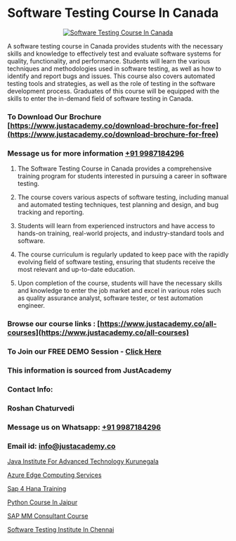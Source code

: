 # Software Testing Course In Canada

<p align="center">
  <a href="https://justacademy.co/program-detail/software-testing">
    <img src="https://justacademy.co/storage2/program_images/1704700438.webp" alt="Software Testing Course In Canada">
  </a>
</p>


A software testing course in Canada provides students with the necessary skills and knowledge to effectively test and evaluate software systems for quality, functionality, and performance. Students will learn the various techniques and methodologies used in software testing, as well as how to identify and report bugs and issues. This course also covers automated testing tools and strategies, as well as the role of testing in the software development process. Graduates of this course will be equipped with the skills to enter the in-demand field of software testing in Canada.
### To Download Our Brochure [https://www.justacademy.co/download-brochure-for-free](https://www.justacademy.co/download-brochure-for-free)
### Message us for more information [+91 9987184296](https://api.whatsapp.com/send?phone=919987184296)
1) The Software Testing Course in Canada provides a comprehensive training program for students interested in pursuing a career in software testing. 

2) The course covers various aspects of software testing, including manual and automated testing techniques, test planning and design, and bug tracking and reporting. 

3) Students will learn from experienced instructors and have access to hands-on training, real-world projects, and industry-standard tools and software. 

4) The course curriculum is regularly updated to keep pace with the rapidly evolving field of software testing, ensuring that students receive the most relevant and up-to-date education. 

5) Upon completion of the course, students will have the necessary skills and knowledge to enter the job market and excel in various roles such as quality assurance analyst, software tester, or test automation engineer.

### Browse our course links : [https://www.justacademy.co/all-courses](https://www.justacademy.co/all-courses) 
### To Join our FREE DEMO Session - [Click Here](https://www.justacademy.co/register-for-course-demo)


### This information is sourced from JustAcademy
### Contact Info:
### Roshan Chaturvedi
### Message us on Whatsapp: [+91 9987184296](https://api.whatsapp.com/send?phone=919987184296)
### Email id: [info@justacademy.co](mailto:info@justacademy.co)
                
[Java Institute For Advanced Technology Kurunegala](https://www.linkedin.com/pulse/java-institute-advanced-technology-kurunegala-justacademy-delhi-7npuc?trackingId=sQ1GSXxTA5AkWjUKOyn6NA%3D%3D&lipi=urn%3Ali%3Apage%3Ad_flagship3_company_admin%3B3uDtMYf2QJOigjAh01Sv1g%3D%3D)

[Azure Edge Computing Services](https://www.linkedin.com/pulse/azure-edge-computing-services-justacademy-hyderabad-3luuc?trackingId=nfJUqLFOtIK2Y0t054F4FA%3D%3D&lipi=urn%3Ali%3Apage%3Ad_flagship3_company_admin%3B21p%2FmdWOSTyqjrKANsKvxw%3D%3D)

[Sap 4 Hana Training](https://medium.com/@surajvaishnav5015/sap-4-hana-training-d4a80ebbcf0f)

[Python Course In Jaipur](https://medium.com/@mistersumit961/python-course-in-jaipur-964f207f74bc)

[SAP MM Consultant Course](https://justacademyin.github.io/Articles/SAP-MM-Consultant-Course)

[Software Testing Institute In Chennai](https://justacademyin.github.io/Articles/Software-Testing-Institute-In-Chennai)


